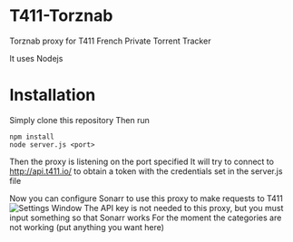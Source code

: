 # T411-Torznab

Torznab proxy for T411 French Private Torrent Tracker

It uses Nodejs

# Installation
Simply clone this repository
Then run 
```
npm install
node server.js <port>
```
Then the proxy is listening on the port specified
It will try to connect to http://api.t411.io/ to obtain a token with the credentials set in the server.js file

Now you can configure Sonarr to use this proxy to make requests to T411
![Settings Window](https://raw.github.com/KiLMaN/T411-Torznab/screenshots/T411-Torznab-Sonarr-Configuration.png)
The API key is not needed to this proxy, but you must input something so that Sonarr works
For the moment the categories are not working (put anything you want here)
